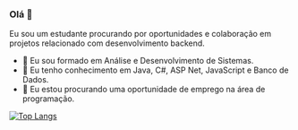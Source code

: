 
### Olá 👋
Eu sou um estudante procurando por oportunidades e colaboração em projetos relacionado com desenvolvimento backend.
- 🔭 Eu sou formado em Análise e Desenvolvimento de Sistemas.
- 🌱 Eu tenho conhecimento em Java, C#, ASP Net, JavaScript e Banco de Dados.
- 🤝 Eu estou procurando uma oportunidade de emprego na área de programação. 

[![Top Langs](https://github-readme-stats.vercel.app/api/top-langs/?username=luannp91&langs_count=10&show_icons=true&theme=tokyonight)](https://github.com/luannp91/github-readme-stats)
